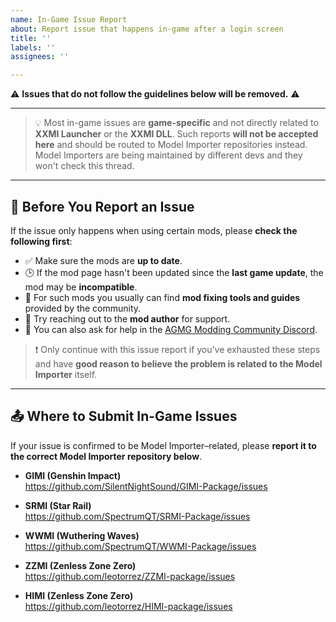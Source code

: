 ```yaml
---
name: In-Game Issue Report
about: Report issue that happens in-game after a login screen
title: ''
labels: ''
assignees: ''

---
```


⚠️ **Issues that do not follow the guidelines below will be removed.** ⚠️

---

> 💡  Most in-game issues are **game-specific** and not directly related to **XXMI Launcher** or the **XXMI DLL**. Such reports **will not be accepted here** and should be routed to Model Importer repositories instead. Model Importers are being maintained by different devs and they won't check this thread.

---

## 🧩 Before You Report an Issue

If the issue only happens when using certain mods, please **check the following first**:

- ✅ Make sure the mods are **up to date**.
- 🕒 If the mod page hasn't been updated since the **last game update**, the mod may be **incompatible**.
- 🔧 For such mods you usually can find **mod fixing tools and guides** provided by the community.
- 👤 Try reaching out to the **mod author** for support.
- 💬 You can also ask for help in the [AGMG Modding Community Discord](https://discord.gg/agmg).

> ❗ Only continue with this issue report if you’ve exhausted these steps and have **good reason to believe the problem is related to the Model Importer** itself.

---

## 📤 Where to Submit In-Game Issues

If your issue is confirmed to be Model Importer–related, please **report it to the correct Model Importer repository below**.

- **GIMI (Genshin Impact)**  
  https://github.com/SilentNightSound/GIMI-Package/issues

- **SRMI (Star Rail)**  
  https://github.com/SpectrumQT/SRMI-Package/issues

- **WWMI (Wuthering Waves)**  
  https://github.com/SpectrumQT/WWMI-Package/issues

- **ZZMI (Zenless Zone Zero)**  
  https://github.com/leotorrez/ZZMI-package/issues

- **HIMI (Zenless Zone Zero)**  
  https://github.com/leotorrez/HIMI-package/issues
